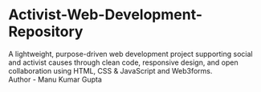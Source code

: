 # Activist-Web-Development-Repository
A lightweight, purpose-driven web development project supporting social and activist causes through clean code, responsive design, and open collaboration using HTML, CSS & JavaScript and Web3forms.
<br>
Author - Manu Kumar Gupta
